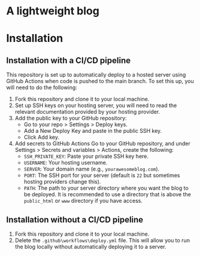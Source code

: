 # A lightweight blog

# Installation

## Installation with a CI/CD pipeline
This repository is set up to automatically deploy to a hosted server using GitHub Actions when code is pushed to the main branch. To set this up, you will need to do the following:
1. Fork this repository and clone it to your local machine.
2. Set up SSH keys on your hosting server, you will need to read the relevant documentation provided by your hosting provider.
3. Add the public key to your GitHub repository:
    - Go to your repo > Settings > Deploy keys.
    - Add a New Deploy Key and paste in the public SSH key.
    - Click Add key.
4. Add secrets to GitHub Actions
Go to your GitHub repository, and under Settings > Secrets and variables > Actions, create the following:
    - ```SSH_PRIVATE_KEY```: Paste your private SSH key here.
    - ```USERNAME```: Your hosting username.
    - ```SERVER```: Your domain name (e.g., ```yourawesomeblog.com```).
    - ```PORT```: The SSH port for your server (default is ```22``` but sometimes hosting providers change this).
    - ```PATH```: The path to your server directory where you want the blog to be deployed. It is recommended to use a directory that is above the ```public_html``` or ```www``` directory if you have access.

## Installation without a CI/CD pipeline
1. Fork this repository and clone it to your local machine.
2. Delete the ```.github\workflows\deploy.yml``` file. This will allow you to run the blog locally without automatically deploying it to a server.